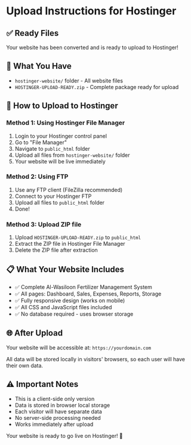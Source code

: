 # Upload Instructions for Hostinger

## ✅ Ready Files
Your website has been converted and is ready to upload to Hostinger!

## 📁 What You Have
- `hostinger-website/` folder - All website files
- `HOSTINGER-UPLOAD-READY.zip` - Complete package ready for upload

## 🚀 How to Upload to Hostinger

### Method 1: Using Hostinger File Manager
1. Login to your Hostinger control panel
2. Go to "File Manager"
3. Navigate to `public_html` folder
4. Upload all files from `hostinger-website/` folder
5. Your website will be live immediately

### Method 2: Using FTP
1. Use any FTP client (FileZilla recommended)
2. Connect to your Hostinger FTP
3. Upload all files to `public_html` folder
4. Done!

### Method 3: Upload ZIP file
1. Upload `HOSTINGER-UPLOAD-READY.zip` to `public_html`
2. Extract the ZIP file in Hostinger File Manager
3. Delete the ZIP file after extraction

## 📋 What Your Website Includes
- ✅ Complete Al-Wasiloon Fertilizer Management System
- ✅ All pages: Dashboard, Sales, Expenses, Reports, Storage
- ✅ Fully responsive design (works on mobile)
- ✅ All CSS and JavaScript files included
- ✅ No database required - uses browser storage

## 🌐 After Upload
Your website will be accessible at: `https://yourdomain.com`

All data will be stored locally in visitors' browsers, so each user will have their own data.

## ⚠️ Important Notes
- This is a client-side only version
- Data is stored in browser local storage
- Each visitor will have separate data
- No server-side processing needed
- Works immediately after upload

Your website is ready to go live on Hostinger! 🎉